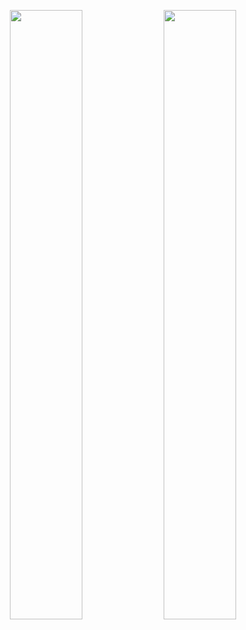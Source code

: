 
<div>
    <p align="center">
        <img height="50%" width="48%" src="https://github-readme-stats.vercel.app/api?username=QueijoQualho&show_icons=true&theme=dracula&hide_border=true">
        <img height="50%" width="48%" src="https://github-readme-stats.vercel.app/api/top-langs/?username=QueijoQualho&layout=donut-vertical&theme=dracula&hide_border=true">
    </p>
</div>



